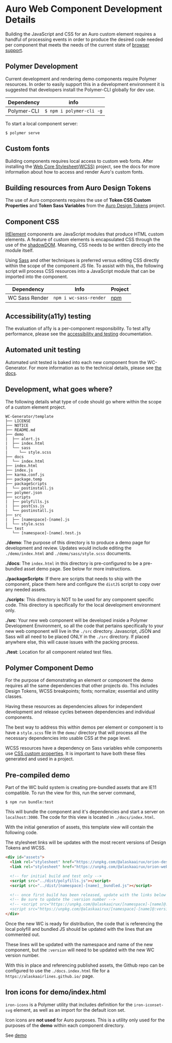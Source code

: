 # Auro Web Component Development Details

Building the JavaScript and CSS for an Auro custom element requires a handful of processing events in order to produce the desired code needed per component that meets the needs of the current state of [browser support](https://github.com/AlaskaAirlines/OrionStatelessComponents__docs/blob/master/src/BROWSER_SUPPORT.md).

## Polymer Development

Current development and rendering demo components require Polymer resources. In order to easily support this in a development environment it is suggested that developers install the Polymer-CLI globally for dev use.

| Dependency | info |
|----|----|
| Polymer-CLI | `$ npm i polymer-cli -g`

To start a local component server:

```
$ polymer serve
```

## Custom fonts

Building components requires local access to custom web fonts. After installing the [Web Core Stylesheet(WCSS)](https://github.com/AlaskaAirlines/OrionWebCoreStyleSheets) project, see the docs for more information about how to access and render Auro's custom fonts.

## Building resources from Auro Design Tokens

The use of Auro components requires the use of **Token CSS Custom Properties** and **Token Sass Variables** from the [Auro Design Tokens](https://www.npmjs.com/package/@alaskaairux/orion-design-tokens) project.

## Component CSS

[litElement](https://lit-element.polymer-project.org/) components are JavaScript modules that produce HTML custom elements. A feature of custom elements is encapsulated CSS through the use of the [shadowDOM](https://developers.google.com/web/fundamentals/web-components/shadowdom). Meaning, CSS needs to be written directly into the module itself.

Using [Sass](https://sass-lang.com/) and other techniques is preferred versus editing CSS directly within the scope of the component JS file. To assist with this, the following script will process CSS resources into a JavaScript module that can be imported into the component.

| Dependency | Info | Project |
|---|---|---|
| WC Sass Render | `npm i wc-sass-render` | [npm](https://www.npmjs.com/package/wc-sass-render) |

## Accessibility(a11y) testing

The evaluation of a11y is a per-component responsibility. To test a11y performance, please see the [accessibility and testing](https://github.com/AlaskaAirlines/OrionStatelessComponents__docs/blob/master/src/A11Y.md) documentation.

## Automated unit testing

Automated unit tested is baked into each new component from the WC-Generator. For more information as to the technical details, please see [the docs](https://github.com/AlaskaAirlines/OrionStatelessComponents__docs/blob/master/src/TESTS.md).

## Development, what goes where?

The following details what type of code should go where within the scope of a custom element project.

```
WC-Generator/template
├── LICENSE
├── NOTICE
├── README.md
├── demo
|  ├── alert.js
|  ├── index.html
|  └── sass
|     └── style.scss
├── docs
|  └── index.html
├── index.html
├── index.js
├── karma.conf.js
├── package.temp
├── packageScripts
|  └── postinstall.js
├── polymer.json
├── scripts
|  ├── polyfills.js
|  ├── postCss.js
|  └── postinstall.js
├── src
|  ├── [namespace]-[name].js
|  └── style.scss
└── test
   └── [namespace]-[name].test.js
```

**./demo**: The purpose of this directory is to produce a demo page for development and review. Updates would include editing the `./demo/index.html` and `./demo/sass/style.scss` documents.

**./docs**: The `index.html` in this directory is pre-configured to be a pre-bundled asset demo page. See below for more instructions. 

**./packageScripts**: If there are scripts that needs to ship with the component, place them here and configure the `distJS` script to copy over any needed assets. 

**./scripts**: This directory is NOT to be used for any component specific code. This directory is specifically for the local development environment only.

**./src**: Your new web component will be developed inside a Polymer Development Environment, so all the code that pertains specifically to your new web component will live in the `./src` directory. Javascript, JSON and Sass will all need to be placed ONLY in the `./src` directory. If placed anywhere else, this will cause issues with the packing process.

**./test**: Location for all component related test files.


## Polymer Component Demo

For the purpose of demonstrating an element or component the demo requires all the same dependencies that other projects do. This includes Design Tokens, WCSS breakpoints; fonts; normalize; essential and utility classes.

Having these resources as dependencies allows for independent development and release cycles between dependencies and individual components.

The best way to address this within demos per element or component is to have a `style.scss` file in the `demo/` directory that will process all the necessary dependencies into usable CSS at the page level.

WCSS resources have a dependency on Sass variables while components use [CSS custom properties](https://developer.mozilla.org/en-US/docs/Web/CSS/Using_CSS_custom_properties). It is important to have both these files generated and used in a project.

## Pre-compiled demo

Part of the WC build system is creating pre-bundled assets that are IE11 compatible. To run the view for this, run the server command, 

```
$ npm run bundle:test
```

This will bundle the component and it's dependencies and start a server on `localhost:3000`. The code for this view is located in `./docs/index.html`. 

With the initial generation of assets, this template view will contain the following code. 

The stylesheet links will be updates with the most recent versions of Design Tokens and WCSS. 

```html
<div id="assets">
  <link rel="stylesheet" href="https://unpkg.com/@alaskaairux/orion-design-tokens@[designTokens]/dist/tokens/CSSCustomProperties.css" />
  <link rel="stylesheet" href="https://unpkg.com/@alaskaairux/orion-web-core-style-sheets@[wcss]/dist/bundled/essentials.css" />

  <!-- for initial build and test only -->
  <script src="../dist/polyfills.js"></script>
  <script src="../dist/[namespace]-[name]__bundled.js"></script>

  <!-- once first build has been released, update with the links below -->
  <!-- Be sure to update the :version number -->
  <!-- <script src="https://unpkg.com/@alaskaairux/[namespace]-[name]@:version/dist/polyfills.js"></script>
  <script src="https://unpkg.com/@alaskaairux/[namespace]-[name]@:version/dist/[namespace]-[name]__bundled.js"></script> -->
</div>
```

Once the new WC is ready for distribution, the code that is referencing the local polyfill and bundled JS should be updated with the lines that are commented out. 

These lines will be updated with the namespace and name of the new component, but the `:version` will need to be updated with the new WC version number. 

With this in place and referencing published assets, the Github repo can be configured to use the `./docs.index.html` file for a `https://alaskaairlines.github.io/` page. 

## Iron icons for demo/index.html

`iron-icons` is a Polymer utility that includes definition for the `iron-iconset-svg` element, as well as an import for the default icon set.

Icon icons are **not used** for Auro purposes. This is a utility only used for the purposes of the **demo** within each component directory.

See [demo](https://www.webcomponents.org/element/@polymer/iron-icons/demo/demo/index.html)
